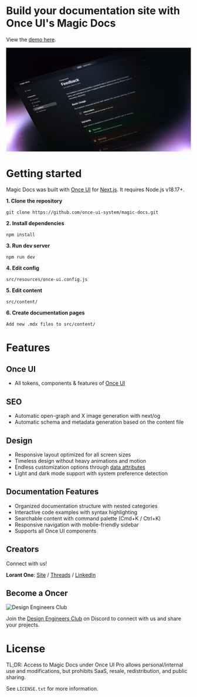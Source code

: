 # **Build your documentation site with Once UI's Magic Docs**

View the [demo here](https://docs.once-ui.com).

![Magic Docs](public/images/cover.jpg)

# Getting started

Magic Docs was built with [Once UI](https://once-ui.com) for [Next.js](https://nextjs.org). It requires Node.js v18.17+.

**1. Clone the repository**
```
git clone https://github.com/once-ui-system/magic-docs.git
```

**2. Install dependencies**
```
npm install
```

**3. Run dev server**
```
npm run dev
```

**4. Edit config**
```
src/resources/once-ui.config.js
```

**5. Edit content**
```
src/content/
```

**6. Create documentation pages**
```
Add new .mdx files to src/content/
```

# Features

## Once UI
- All tokens, components & features of [Once UI](https://once-ui.com)

## SEO
- Automatic open-graph and X image generation with next/og
- Automatic schema and metadata generation based on the content file

## Design
- Responsive layout optimized for all screen sizes
- Timeless design without heavy animations and motion
- Endless customization options through [data attributes](https://once-ui.com/docs/theming)
- Light and dark mode support with system preference detection

## Documentation Features
- Organized documentation structure with nested categories
- Interactive code examples with syntax highlighting
- Searchable content with command palette (Cmd+K / Ctrl+K)
- Responsive navigation with mobile-friendly sidebar
- Supports all Once UI components

## Creators

Connect with us!

**Lorant One**: [Site](https://lorant.one) / [Threads](https://www.threads.net/@lorant.one) / [LinkedIn](https://www.linkedin.com/in/lorant-one/)

## Become a Oncer

![Design Engineers Club](https://docs.once-ui.com/images/docs/vibe-coding-dark.jpg)

Join the [Design Engineers Club](https://discord.com/invite/5EyAQ4eNdS) on Discord to connect with us and share your projects.

# License

TL;DR: Access to Magic Docs under Once UI Pro allows personal/internal use and modifications, but prohibits SaaS, resale, redistribution, and public sharing.

See `LICENSE.txt` for more information.
